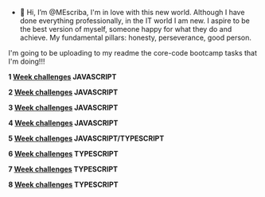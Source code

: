 
- 👋 Hi, I’m @MEscriba, I'm in love with this new world.
Although I have done everything professionally, in the IT world I am new.
I aspire to be the best version of myself, someone happy for what they do and achieve.
My fundamental pillars: honesty, perseverance, good person.


I'm going to be uploading to my readme the core-code bootcamp tasks that I'm doing!!!

**1 [Week challenges](https://github.com/MEscriba/MEscriba/blob/main/bootcamp_corecode_week1.md) JAVASCRIPT**

**2 [Week challenges](https://github.com/MEscriba/MEscriba/blob/main/bootcamp_corecode_week2.md) JAVASCRIPT**

**3 [Week challenges](https://github.com/MEscriba/MEscriba/blob/main/bootcamp_corecode_week3.md) JAVASCRIPT**

**4 [Week challenges](https://github.com/MEscriba/MEscriba/blob/main/bootcamp_corecode_week4.md) JAVASCRIPT**

**5 [Week challenges](https://github.com/MEscriba/MEscriba/blob/main/bootcamp_corecode_week5.md) JAVASCRIPT/TYPESCRIPT**

**6 [Week challenges](https://github.com/MEscriba/MEscriba/blob/main/bootcamp_corecode_week6.md) TYPESCRIPT**

**7 [Week challenges](https://github.com/MEscriba/MEscriba/blob/main/bootcamp_corecode_week7.md) TYPESCRIPT**

**8 [Week challenges](https://github.com/MEscriba/MEscriba/blob/main/bootcamp_corecode_week8.md) TYPESCRIPT**



<!---
MEscriba/MEscriba is a ✨ special ✨ repository because its `README.md` (this file) appears on your GitHub profile.
You can click the Preview link to take a look at your changes.
--->
